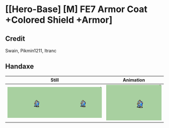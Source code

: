 # [\[Hero-Base\] \[M\] FE7 Armor Coat +Colored Shield +Armor]

## Credit

Swain, Pikmin1211, ltranc
	
## Handaxe

| Still | Animation |
| :---: | :-------: |
| ![Handaxe still](./Handaxe_000.png) | ![Handaxe animation](./Handaxe.gif) |
